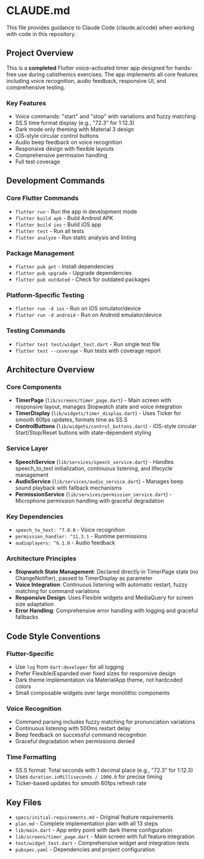 # CLAUDE.md

This file provides guidance to Claude Code (claude.ai/code) when working with code in this repository.

## Project Overview

This is a **completed** Flutter voice-activated timer app designed for hands-free use during calisthenics exercises. The app implements all core features including voice recognition, audio feedback, responsive UI, and comprehensive testing.

### Key Features
- Voice commands: "start" and "stop" with variations and fuzzy matching
- SS.S time format display (e.g., "72.3" for 1:12.3)
- Dark mode only theming with Material 3 design
- iOS-style circular control buttons
- Audio beep feedback on voice recognition
- Responsive design with flexible layouts
- Comprehensive permission handling
- Full test coverage

## Development Commands

### Core Flutter Commands
- `flutter run` - Run the app in development mode
- `flutter build apk` - Build Android APK
- `flutter build ios` - Build iOS app
- `flutter test` - Run all tests
- `flutter analyze` - Run static analysis and linting

### Package Management
- `flutter pub get` - Install dependencies
- `flutter pub upgrade` - Upgrade dependencies
- `flutter pub outdated` - Check for outdated packages

### Platform-Specific Testing
- `flutter run -d ios` - Run on iOS simulator/device
- `flutter run -d android` - Run on Android emulator/device

### Testing Commands
- `flutter test test/widget_test.dart` - Run single test file
- `flutter test --coverage` - Run tests with coverage report

## Architecture Overview

### Core Components
- **TimerPage** (`lib/screens/timer_page.dart`) - Main screen with responsive layout, manages Stopwatch state and voice integration
- **TimerDisplay** (`lib/widgets/timer_display.dart`) - Uses Ticker for smooth 60fps updates, formats time as SS.S
- **ControlButtons** (`lib/widgets/control_buttons.dart`) - iOS-style circular Start/Stop/Reset buttons with state-dependent styling

### Service Layer
- **SpeechService** (`lib/services/speech_service.dart`) - Handles speech_to_text initialization, continuous listening, and lifecycle management
- **AudioService** (`lib/services/audio_service.dart`) - Manages beep sound playback with fallback mechanisms
- **PermissionService** (`lib/services/permission_service.dart`) - Microphone permission handling with graceful degradation

### Key Dependencies
- `speech_to_text: ^7.0.0` - Voice recognition
- `permission_handler: ^11.3.1` - Runtime permissions
- `audioplayers: ^6.1.0` - Audio feedback

### Architecture Principles
- **Stopwatch State Management**: Declared directly in TimerPage state (no ChangeNotifier), passed to TimerDisplay as parameter
- **Voice Integration**: Continuous listening with automatic restart, fuzzy matching for command variations
- **Responsive Design**: Uses Flexible widgets and MediaQuery for screen size adaptation
- **Error Handling**: Comprehensive error handling with logging and graceful fallbacks

## Code Style Conventions

### Flutter-Specific
- Use `log` from `dart:developer` for all logging
- Prefer Flexible/Expanded over fixed sizes for responsive design
- Dark theme implementation via MaterialApp theme, not hardcoded colors
- Small composable widgets over large monolithic components

### Voice Recognition
- Command parsing includes fuzzy matching for pronunciation variations
- Continuous listening with 500ms restart delay
- Beep feedback on successful command recognition
- Graceful degradation when permissions denied

### Time Formatting
- SS.S format: Total seconds with 1 decimal place (e.g., "72.3" for 1:12.3)
- Uses `duration.inMilliseconds / 1000.0` for precise timing
- Ticker-based updates for smooth 60fps refresh rate

## Key Files
- `specs/initial-requirements.md` - Original feature requirements
- `plan.md` - Complete implementation plan with all 13 steps
- `lib/main.dart` - App entry point with dark theme configuration
- `lib/screens/timer_page.dart` - Main screen with full feature integration
- `test/widget_test.dart` - Comprehensive widget and integration tests
- `pubspec.yaml` - Dependencies and project configuration